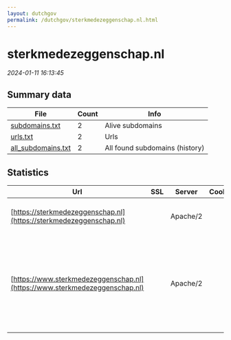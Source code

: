 ```yaml
---
layout: dutchgov
permalink: /dutchgov/sterkmedezeggenschap.nl.html
---
```



# sterkmedezeggenschap.nl
*2024-01-11 16:13:45*
## Summary data


| File       | Count | Info |
|------------|-------|------|
|[subdomains.txt](/data/sterkmedezeggenschap.nl/subdomains.txt)|2|Alive subdomains|
|[urls.txt](/data/sterkmedezeggenschap.nl/urls.txt)|2|Urls|
|[all_subdomains.txt](/data/sterkmedezeggenschap.nl/all_subdomains.txt)|2|All found subdomains (history)|


## Statistics


| Url | SSL | Server | Cookie | HSTS | CSP | XFO | XXP | RP | Tech |Title |
|------------|-------|------|------|------|------|------|------|------|------|------|
|[https://sterkmedezeggenschap.nl](https://sterkmedezeggenschap.nl)| |Apache/2| | | | | | :white_check_mark: |Apache HTTP Server:2 HSTS||
|[https://www.sterkmedezeggenschap.nl](https://www.sterkmedezeggenschap.nl)| |Apache/2| | | | | | :white_check_mark: |Apache HTTP Server:2 Google Tag Manager MySQL PHP WordPress Yoast SEO:21.5|Sterk Medezeggen...|